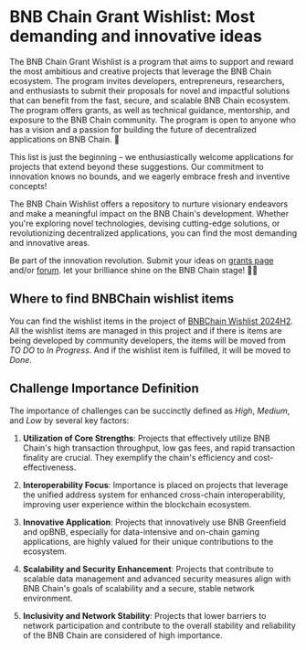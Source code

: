 # BNB Chain Grant Wishlist: Most demanding and innovative ideas

The BNB Chain Grant Wishlist is a program that aims to support and reward the most ambitious and creative projects that leverage the BNB Chain ecosystem. The program invites developers, entrepreneurs, researchers, and enthusiasts to submit their proposals for novel and impactful solutions that can benefit from the fast, secure, and scalable BNB Chain ecosystem. The program offers grants, as well as technical guidance, mentorship, and exposure to the BNB Chain community. The program is open to anyone who has a vision and a passion for building the future of decentralized applications on BNB Chain. 🌱

This list is just the beginning – we enthusiastically welcome applications for projects that 
extend beyond these suggestions. Our commitment to innovation knows no bounds, and we eagerly embrace fresh and inventive concepts!

The BNB Chain Wishlist offers a repository to nurture visionary endeavors and make a meaningful impact on the BNB Chain's development. Whether you're exploring novel technologies, devising cutting-edge solutions, or revolutionizing decentralized applications, you can find the most demanding and innovative areas.

Be part of the innovation revolution. Submit your ideas on [grants page](https://www.bnbchain.org/en/developers/developer-programs/builder-grant) and/or [forum](https://forum.bnbchain.org/t/join-bnb-chain-and-help-shape-the-future-of-web3-wishlist-of-bnb-chain/2067). let your brilliance shine on the BNB Chain stage! 🚀🌟


## Where to find BNBChain wishlist items

You can find the wishlist items in the project of [BNBChain Wishlist 2024H2](https://github.com/orgs/bnb-chain/projects/10). All the wishlist items are managed in this project and if there is items are being developed by community developers, the items will be moved from *TO DO* to *In Progress*. And if the wishlist item is fulfilled, it will be moved to *Done*. 


## Challenge Importance Definition

The importance of challenges can be succinctly defined as *High*, *Medium*, and *Low* by several key factors:

1. **Utilization of Core Strengths**: Projects that effectively utilize BNB Chain's high transaction throughput, low gas fees, and rapid transaction finality are crucial. They exemplify the chain's efficiency and cost-effectiveness.

2. **Interoperability Focus**: Importance is placed on projects that leverage the unified address system for enhanced cross-chain interoperability, improving user experience within the blockchain ecosystem.

3. **Innovative Application**: Projects that innovatively use BNB Greenfield and opBNB, especially for data-intensive and on-chain gaming applications, are highly valued for their unique contributions to the ecosystem.

4. **Scalability and Security Enhancement**: Projects that contribute to scalable data management and advanced security measures align with BNB Chain's goals of scalability and a secure, stable network environment.

5. **Inclusivity and Network Stability**: Projects that lower barriers to network participation and contribute to the overall stability and reliability of the BNB Chain are considered of high importance.


